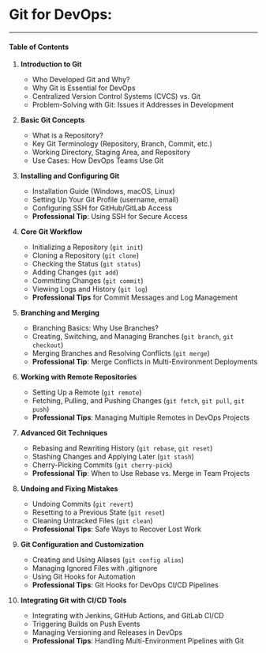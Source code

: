 # Git for DevOps:
---


#### **Table of Contents**

1. **Introduction to Git**
   - Who Developed Git and Why?
   - Why Git is Essential for DevOps
   - Centralized Version Control Systems (CVCS) vs. Git
   - Problem-Solving with Git: Issues it Addresses in Development

2. **Basic Git Concepts**
   - What is a Repository?
   - Key Git Terminology (Repository, Branch, Commit, etc.)
   - Working Directory, Staging Area, and Repository
   - Use Cases: How DevOps Teams Use Git

3. **Installing and Configuring Git**
   - Installation Guide (Windows, macOS, Linux)
   - Setting Up Your Git Profile (username, email)
   - Configuring SSH for GitHub/GitLab Access
   - **Professional Tip**: Using SSH for Secure Access

4. **Core Git Workflow**
   - Initializing a Repository (`git init`)
   - Cloning a Repository (`git clone`)
   - Checking the Status (`git status`)
   - Adding Changes (`git add`)
   - Committing Changes (`git commit`)
   - Viewing Logs and History (`git log`)
   - **Professional Tips** for Commit Messages and Log Management

5. **Branching and Merging**
   - Branching Basics: Why Use Branches?
   - Creating, Switching, and Managing Branches (`git branch`, `git checkout`)
   - Merging Branches and Resolving Conflicts (`git merge`)
   - **Professional Tip**: Merge Conflicts in Multi-Environment Deployments

6. **Working with Remote Repositories**
   - Setting Up a Remote (`git remote`)
   - Fetching, Pulling, and Pushing Changes (`git fetch`, `git pull`, `git push`)
   - **Professional Tips**: Managing Multiple Remotes in DevOps Projects

7. **Advanced Git Techniques**
   - Rebasing and Rewriting History (`git rebase`, `git reset`)
   - Stashing Changes and Applying Later (`git stash`)
   - Cherry-Picking Commits (`git cherry-pick`)
   - **Professional Tip**: When to Use Rebase vs. Merge in Team Projects

8. **Undoing and Fixing Mistakes**
   - Undoing Commits (`git revert`)
   - Resetting to a Previous State (`git reset`)
   - Cleaning Untracked Files (`git clean`)
   - **Professional Tips**: Safe Ways to Recover Lost Work

9. **Git Configuration and Customization**
   - Creating and Using Aliases (`git config alias`)
   - Managing Ignored Files with .gitignore
   - Using Git Hooks for Automation
   - **Professional Tips**: Git Hooks for DevOps CI/CD Pipelines

10. **Integrating Git with CI/CD Tools**
    - Integrating with Jenkins, GitHub Actions, and GitLab CI/CD
    - Triggering Builds on Push Events
    - Managing Versioning and Releases in DevOps
    - **Professional Tips**: Handling Multi-Environment Pipelines with Git
